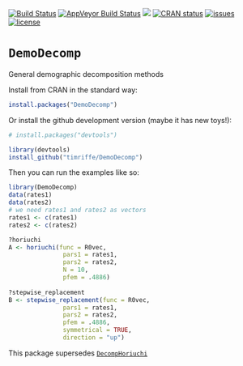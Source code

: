 [![Build Status](https://travis-ci.org/timriffe/DemoDecomp.svg?branch=master)](https://travis-ci.org/timriffe/DemoDecomp)
[![AppVeyor Build Status](https://ci.appveyor.com/api/projects/status/github/timriffe/DemoDecomp?branch=master&svg=true)](https://ci.appveyor.com/project/timriffe/DemoDecomp)
[![](https://img.shields.io/badge/devel%20version-1.0.1.9000-yellow.svg)](https://github.com/timriffe/DemoDecomp)
[![CRAN status](https://www.r-pkg.org/badges/version/DemoDecomp)](https://cran.r-project.org/package=DemoDecomp)
[![issues](https://img.shields.io/github/issues-raw/timriffe/DemoDecomp.svg)](https://github.com/timriffe/DemoDecomp/issues)
[![license](https://img.shields.io/badge/License-GPL%20v3-blue.svg)](https://github.com/timriffe/DemoDecomp/blob/master/LICENSE)
# `DemoDecomp`
General demographic decomposition methods

Install from CRAN in the standard way:
```r
install.packages("DemoDecomp")
```

Or install the github development version (maybe it has new toys!):
```r
# install.packages("devtools")

library(devtools)
install_github("timriffe/DemoDecomp")
```

Then you can run the examples like so:

```r
library(DemoDecomp)
data(rates1)
data(rates2)
# we need rates1 and rates2 as vectors
rates1 <- c(rates1)
rates2 <- c(rates2)

?horiuchi
A <- horiuchi(func = R0vec,
               pars1 = rates1,
               pars2 = rates2,
               N = 10,
               pfem = .4886) 
               
?stepwise_replacement      
B <- stepwise_replacement(func = R0vec,
               pars1 = rates1,
               pars2 = rates2,
               pfem = .4886,
               symmetrical = TRUE,
               direction = "up")                
```

This package supersedes [`DecompHoriuchi`](https://github.com/timriffe/DecompHoriuchi)
